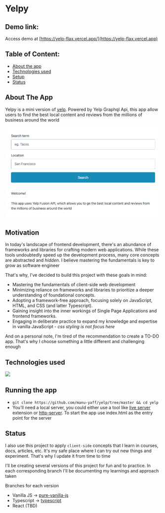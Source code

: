# Yelpy

## Demo link:

Access demo at [https://yelp-flax.vercel.app/](https://yelp-flax.vercel.app)

## Table of Content:

- [About the app](#about-the-app)
- [Technologies used](#technologies-used)
- [Setup](#running-the-app)
- [Status](#status)

## About The App

Yelpy is a mini version of [yelp](https://yelp.com). Powered by Yelp Graphql Api, this app allow users to find the best local content and reviews from the millions of business around the world

![demo preview](./app-preview.png)

## Motivation

In today's landscape of frontend development, there's an abundance of frameworks and libraries for crafting modern web applications. While these tools undoubtedly speed up the development process, many core concepts are abstracted and _hidden_. I believe mastering the fundamentals is key to grow as software engineer

That's why, I've decided to build this project with these goals in mind:

- Mastering the fundamentals of client-side web development
- Minimizing reliance on frameworks and libraries to prioritize a deeper understanding of foundational concepts.
- Adopting a framework-free approach, focusing solely on JavaScript, HTML, and CSS (and latter Typescript).
- Gaining insight into the inner workings of Single Page Applications and frontend frameworks.
- Engaging in deliberate practice to expand my knowledge and expertise in vanilla JavaScript - _css styling is not focus here_

And on a personal note, I'm tired of the recommendation to create a TO-DO app. That's why I choose something a little different and challenging enough

## Technologies used

<img src="https://skillicons.dev/icons?i=html,css,javascript" />

## Running the app

- `git clone https://github.com/manu-yaff/yelp/tree/master && cd yelp`
- You'll need a local server, you could either use a tool like [live server](https://marketplace.visualstudio.com/items?itemName=ritwickdey.LiveServer) extension or [http-server](https://www.npmjs.com/package/http-server). To start the app use index.html as the entry point for the server

## Status

I also use this project to apply `client-side` concepts that I learn in courses, docs, articles, etc. It's my safe place where I can try out new things and experiment. That's why I update it from time to time

I'll be creating several versions of this project for fun and to practice. In each corresponding branch I'll be documenting my learnings and approach taken

Branches for each version

- Vanilla JS -> [pure-vanilla-js](https://github.com/manu-yaff/yelp/tree/version/pure-vanilla-js)
- Typescript -> [typescript](https://github.com/manu-yaff/yelp/tree/version/typescript)
- React (TBD)
